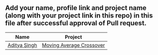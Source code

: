 ## Add your name, profile link and project name (along with your project link in this repo) in this file after successful approval of Pull request.

| Name | Project |
|------|---------|
|[Aditya Singh](https://github.com/aditya172926)| [Moving Average Crossover](https://github.com/aditya172926/Data_and_Finance/tree/dashboard2)|
